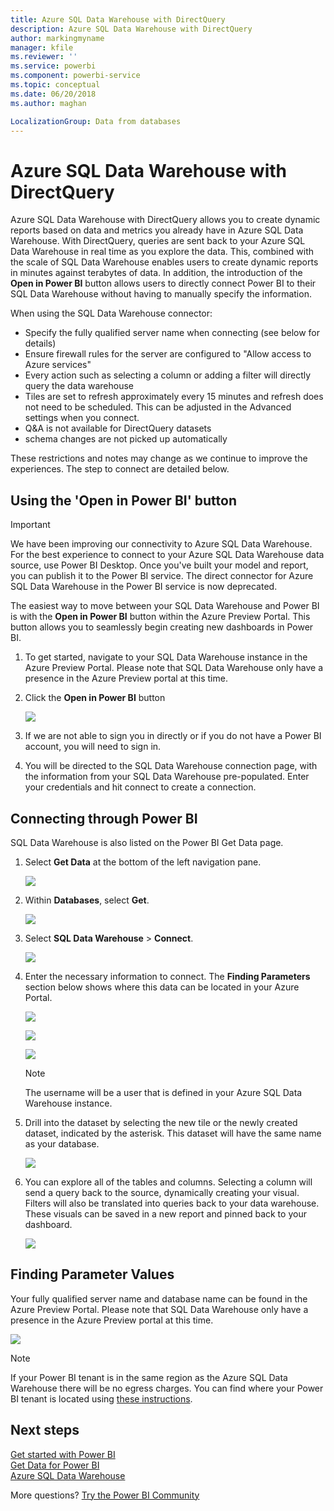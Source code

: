 ```yaml
---
title: Azure SQL Data Warehouse with DirectQuery
description: Azure SQL Data Warehouse with DirectQuery
author: markingmyname
manager: kfile
ms.reviewer: ''
ms.service: powerbi
ms.component: powerbi-service
ms.topic: conceptual
ms.date: 06/20/2018
ms.author: maghan

LocalizationGroup: Data from databases
---
```

# Azure SQL Data Warehouse with DirectQuery
Azure SQL Data Warehouse with DirectQuery allows you to create dynamic reports based on data and metrics you already have in Azure SQL Data Warehouse. With DirectQuery, queries are sent back to your Azure SQL Data Warehouse in real time as you explore the data. This, combined with the scale of SQL Data Warehouse enables users to create dynamic reports in minutes against terabytes of data. In addition, the introduction of the **Open in Power BI** button allows users to directly connect Power BI to their SQL Data Warehouse without having to manually specify the information.

When using the SQL Data Warehouse connector:

* Specify the fully qualified server name when connecting (see below for details)
* Ensure firewall rules for the server are configured to "Allow access to Azure services"
* Every action such as selecting a column or adding a filter will directly query the data warehouse
* Tiles are set to refresh approximately every 15 minutes and refresh does not need to be scheduled.  This can be adjusted in the Advanced settings when you connect.
* Q&A is not available for DirectQuery datasets
* schema changes are not picked up automatically

These restrictions and notes may change as we continue to improve the experiences. The step to connect are detailed below.

## Using the 'Open in Power BI' button

> [!Important]
> We have been improving our connectivity to Azure SQL Data Warehouse.  For the best experience to connect to your Azure SQL Data Warehouse data source, use Power BI Desktop.  Once you've built your model and report, you can publish it to the Power BI service.  The direct connector for Azure SQL Data Warehouse in the Power BI service is now deprecated.
>

The easiest way to move between your SQL Data Warehouse and Power BI is with the **Open in Power BI** button within the Azure Preview Portal. This button allows you to seamlessly begin creating new dashboards in Power BI.

1. To get started, navigate to your SQL Data Warehouse instance in the Azure Preview Portal. Please note that SQL Data Warehouse only have a presence in the Azure Preview portal at this time.
2. Click the **Open in Power BI** button
   
    ![](media/service-azure-sql-data-warehouse-with-direct-connect/openinpowerbi.png)
3. If we are not able to sign you in directly or if you do not have a Power BI account, you will need to sign in.
4. You will be directed to the SQL Data Warehouse connection page, with the information from your SQL Data Warehouse pre-populated. Enter your credentials and hit connect to create a connection.

## Connecting through Power BI
SQL Data Warehouse is also listed on the Power BI Get Data page. 

1. Select **Get Data** at the bottom of the left navigation pane.  
   
    ![](media/service-azure-sql-data-warehouse-with-direct-connect/getdatabutton.png)
2. Within **Databases**, select **Get**.
   
    ![](media/service-azure-sql-data-warehouse-with-direct-connect/databases.png)
3. Select **SQL Data Warehouse** \> **Connect**.
   
    ![](media/service-azure-sql-data-warehouse-with-direct-connect/azuresqldatawarehouseconnect.png)
4. Enter the necessary information to connect. The **Finding Parameters** section below shows where this data can be located in your Azure Portal.
   
    ![](media/service-azure-sql-data-warehouse-with-direct-connect/servername.png)
   
    ![](media/service-azure-sql-data-warehouse-with-direct-connect/servernamewithadvanced.png)
   
    ![](media/service-azure-sql-data-warehouse-with-direct-connect/username.png)
   
   > [!NOTE]
   > The username will be a user that is defined in your Azure SQL Data Warehouse instance.
   > 
   > 
5. Drill into the dataset by selecting the new tile or the newly created dataset, indicated by the asterisk. This dataset will have the same name as your database.
   
    ![](media/service-azure-sql-data-warehouse-with-direct-connect/dataset2.png)
6. You can explore all of the tables and columns. Selecting a column will send a query back to the source, dynamically creating your visual. Filters will also be translated into queries back to your data warehouse. These visuals can be saved in a new report and pinned back to your dashboard.
   
    ![](media/service-azure-sql-data-warehouse-with-direct-connect/explore3.png)

## Finding Parameter Values
Your fully qualified server name and database name can be found in the Azure Preview Portal. Please note that SQL Data Warehouse only have a presence in the Azure Preview portal at this time.

![](media/service-azure-sql-data-warehouse-with-direct-connect/azureportal.png)

> [!NOTE]
> If your Power BI tenant is in the same region as the Azure SQL Data Warehouse there will be no egress charges. You can find where your Power BI tenant is located using [these instructions](https://docs.microsoft.com/power-bi/service-admin-where-is-my-tenant-located).
>

## Next steps
[Get started with Power BI](service-get-started.md)  
[Get Data for Power BI](service-get-data.md)  
[Azure SQL Data Warehouse](https://azure.microsoft.com/documentation/services/sql-data-warehouse/)  

More questions? [Try the Power BI Community](http://community.powerbi.com/)